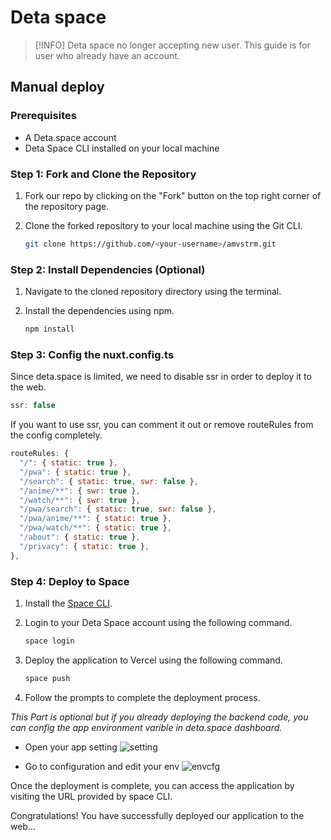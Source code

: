# Deta space

> [!INFO]
> Deta space no longer accepting new user. This guide is for user who already have an account.

## Manual deploy

### Prerequisites

- A Deta.space account
- Deta Space CLI installed on your local machine

### Step 1: Fork and Clone the Repository

1. Fork our repo by clicking on the "Fork" button on the top right corner of the repository page.
2. Clone the forked repository to your local machine using the Git CLI.

   ```bash
   git clone https://github.com/<your-username>/amvstrm.git
   ```

### Step 2: Install Dependencies (Optional)

1. Navigate to the cloned repository directory using the terminal.
2. Install the dependencies using npm.

   ```bash
   npm install
   ```

### Step 3: Config the nuxt.config.ts

Since deta.space is limited, we need to disable ssr in order to deploy it to the web.

```js
ssr: false
```

If you want to use ssr, you can comment it out or remove routeRules from the config completely.

```js
routeRules: {
  "/": { static: true },
  "/pwa": { static: true },
  "/search": { static: true, swr: false },
  "/anime/**": { swr: true },
  "/watch/**": { swr: true },
  "/pwa/search": { static: true, swr: false },
  "/pwa/anime/**": { static: true },
  "/pwa/watch/**": { static: true },
  "/about": { static: true },
  "/privacy": { static: true },
},
```

### Step 4: Deploy to Space

1. Install the [Space CLI](https://deta.space/docs/en/build/fundamentals/space-cli).

2. Login to your Deta Space account using the following command.

   ```bash
   space login
   ```

3. Deploy the application to Vercel using the following command.

   ```bash
   space push
   ```

4. Follow the prompts to complete the deployment process.

_This Part is optional but if you already deploying the backend code, you can config the app environment varible in deta.space dashboard._

- Open your app setting
  ![setting](/docs_assets/deta_stng.png)

- Go to configuration and edit your env
  ![envcfg](/docs_assets/deta_env_cfg.png)

Once the deployment is complete, you can access the application by visiting the URL provided by space CLI.

Congratulations! You have successfully deployed our application to the web...
